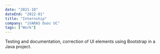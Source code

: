 ```yaml
---
date: "2021-10"
dateEnd: "2022-01"
title: "Internship"
company: "iVARAS Duoc UC"
tags: ["Work"]
---
```


Testing and documentation, correction of UI elements using Bootstrap in a Java project.
